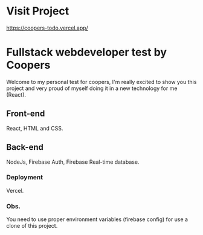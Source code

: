 # Visit Project

https://coopers-todo.vercel.app/

# Fullstack webdeveloper test by Coopers

Welcome to my personal test for coopers, I'm really excited to show you
this project and very proud of myself doing it in a new technology for me (React).

## Front-end

React, HTML and CSS.

## Back-end

NodeJs, Firebase Auth, Firebase Real-time database.

### Deployment

Vercel.

### Obs.

You need to use proper environment variables (firebase config) for use a clone of this project.
